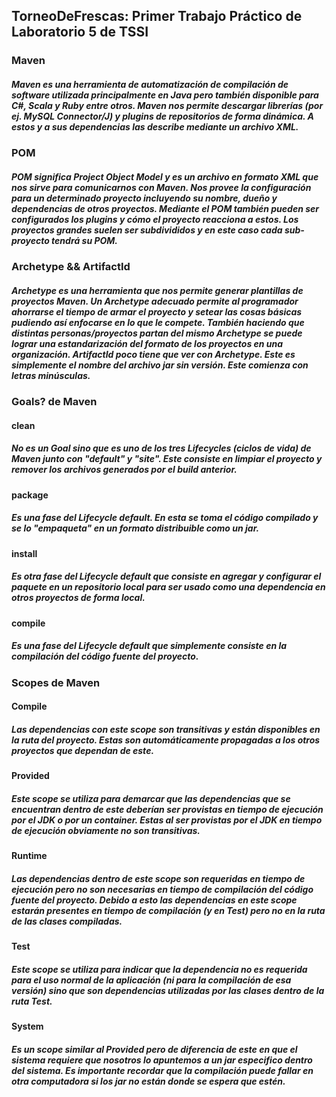 <H2> TorneoDeFrescas: Primer Trabajo Práctico de Laboratorio 5 de TSSI</H2>


<H3>Maven</H3>
<H5>Maven es una herramienta de automatización de compilación de software utilizada principalmente en Java pero también disponible para C#, Scala y Ruby entre otros.
Maven nos permite descargar librerías (por ej. MySQL Connector/J) y plugins de repositorios de forma dinámica. A estos y a sus dependencias las describe mediante un archivo XML.</H5>

<H3>POM</H3>
<H5>POM significa Project Object Model y es un archivo en formato XML que nos sirve para comunicarnos con Maven.
Nos provee la configuración para un determinado proyecto incluyendo su nombre, dueño y dependencias de otros proyectos.
Mediante el POM también pueden ser configurados los plugins y cómo el proyecto reacciona a estos.
Los proyectos grandes suelen ser subdivididos y en este caso cada sub-proyecto tendrá su POM.</H5>

<H3>Archetype && ArtifactId</H3>
<H5>Archetype es una herramienta que nos permite generar plantillas de proyectos Maven.
Un Archetype adecuado permite al programador ahorrarse el tiempo de armar el proyecto y setear las cosas básicas pudiendo así enfocarse en lo que le compete.
También haciendo que distintas personas/proyectos partan del mismo Archetype se puede lograr una estandarización del formato de los proyectos en una organización.
ArtifactId poco tiene que ver con Archetype. Este es simplemente el nombre del archivo jar sin versión.
Este comienza con letras minúsculas.

<H3>Goals? de Maven</H3>
<H4>clean 
<H5>No es un Goal sino que es uno de los tres Lifecycles (ciclos de vida) de Maven junto con "default" y "site".
        Este consiste en limpiar el proyecto y remover los archivos generados por el build anterior. 
<H4>package 
<H5>Es una fase del Lifecycle default. En esta se toma el código compilado y se lo "empaqueta" en un formato distribuible como un jar.
<H4>install 
<H5>Es otra fase del Lifecycle default que consiste en agregar y configurar el paquete en un repositorio local para ser usado como una dependencia en otros proyectos de forma local.
<H4>compile
<H5>Es una fase del Lifecycle default que simplemente consiste en la compilación del código fuente del proyecto.</H5>

<H3>Scopes de Maven</H3>
<H4>Compile
 <H5>Las dependencias con este scope son transitivas y están disponibles en la ruta del proyecto.
        Estas son automáticamente propagadas a los otros proyectos que dependan de este.
<H4>Provided
<H5>Este scope se utiliza para demarcar que las dependencias que se encuentran dentro de este deberían ser provistas en tiempo de ejecución por el JDK o por un container.    
        Estas al ser provistas por el JDK en tiempo de ejecución obviamente no son transitivas.
<H4>Runtime
<H5>Las dependencias dentro de este scope son requeridas en tiempo de ejecución pero no son necesarias en tiempo de compilación del código fuente del proyecto.
        Debido a esto las dependencias en este scope estarán presentes en tiempo de compilación (y en Test) pero no en la ruta de las clases compiladas.
<H4>Test
<H5>Este scope se utiliza para indicar que la dependencia no es requerida para el uso normal de la aplicación (ni para la compilación de esa versión) sino que son dependencias utilizadas por las clases dentro de la ruta Test.
<H4>System
<H5>Es un scope similar al Provided pero de diferencia de este en que el sistema requiere que nosotros lo apuntemos a un jar especifico dentro del sistema.
        Es importante recordar que la compilación puede fallar en otra computadora si los jar no están donde se espera que estén.</H5>